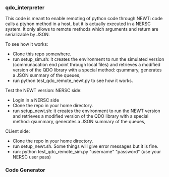 ### qdo_interpreter

This code is meant to enable remoting of python code through NEWT: code
calls a ptyhon method in a host, but it is actually executed in a NERSC system.
It only allows to remote methods which arguments and return are serializable
by JSON.

To see how it works:
- Clone this repo somewhere.
- run setup_sim.sh: it creates the environment to run the simulated version
(communacation end point through local files) and retrieves a modified version
of the QDO library with a special method: qsummary, generates a JSON
summary of the queues,
- run python test_qdo_remote_newt.py to see how it works.


Test the NEWT version:
NERSC side:
- Login in a NERSC side
- Clone the repo in your home directory.
- run setup_newt.sh: it creates the environment to run the NEWT version
 and retrieves a modified version of the QDO library with a special method:
 qsummary, generates a JSON
 summary of the queues,

CLient side:
- Clone the repo in your home directory.
- run setup_newt.sh. Some things will give error messages but it is fine.
- run: python test_qdo_remote_sim.py "username" "password"
(use your NERSC user pass)

### Code Generator





